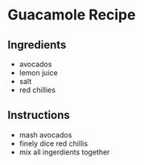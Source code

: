 # Guacamole Recipe

## Ingredients
- avocados
- lemon juice
- salt
- red chillies

## Instructions
- mash avocados
- finely dice red chillis
- mix all ingerdients together

